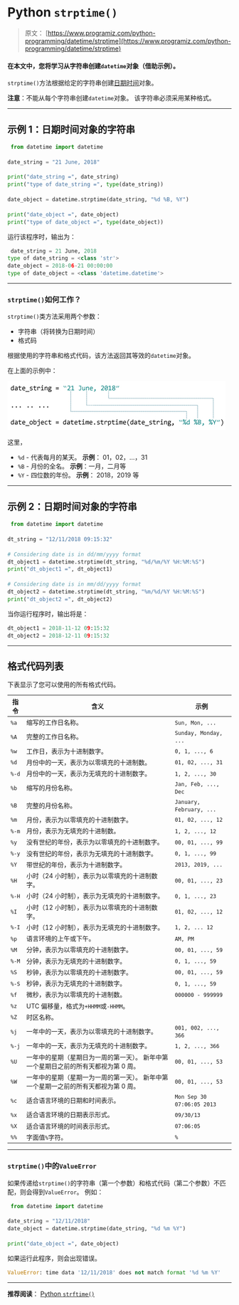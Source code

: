 # Python `strptime()`

> 原文： [https://www.programiz.com/python-programming/datetime/strptime](https://www.programiz.com/python-programming/datetime/strptime)

#### 在本文中，您将学习从字符串创建`datetime`对象（借助示例）。

`strptime()`方法根据给定的字符串创建[日期时间](/python-programming/datetime#datetime)对象。

**注意**：不能从每个字符串创建`datetime`对象。 该字符串必须采用某种格式。

* * *

## 示例 1：日期时间对象的字符串

```py
 from datetime import datetime

date_string = "21 June, 2018"

print("date_string =", date_string)
print("type of date_string =", type(date_string))

date_object = datetime.strptime(date_string, "%d %B, %Y")

print("date_object =", date_object)
print("type of date_object =", type(date_object)) 
```

运行该程序时，输出为：

```py
 date_string = 21 June, 2018
type of date_string = <class 'str'>
date_object = 2018-06-21 00:00:00
type of date_object = <class 'datetime.datetime'> 
```

* * *

### `strptime()`如何工作？

`strptime()`类方法采用两个参数：

*   字符串（将转换为日期时间）
*   格式码

根据使用的字符串和格式代码，该方法返回其等效的`datetime`对象。

在上面的示例中：

![How strptime() works in Python?](img/0115f8704c03635ff3fd4f66c222c81a.png)

这里，

*   `%d` - 代表每月的某天。 **示例**： 01，02，...，31
*   `%B` - 月份的全名。 **示例**：一月，二月等
*   `%Y` - 四位数的年份。 **示例**： 2018，2019 等

* * *

## 示例 2：日期时间对象的字符串

```py
 from datetime import datetime

dt_string = "12/11/2018 09:15:32"

# Considering date is in dd/mm/yyyy format
dt_object1 = datetime.strptime(dt_string, "%d/%m/%Y %H:%M:%S")
print("dt_object1 =", dt_object1)

# Considering date is in mm/dd/yyyy format
dt_object2 = datetime.strptime(dt_string, "%m/%d/%Y %H:%M:%S")
print("dt_object2 =", dt_object2) 
```

当你运行程序时，输出将是：

```py
dt_object1 = 2018-11-12 09:15:32
dt_object2 = 2018-12-11 09:15:32 
```

* * *

## 格式代码列表

下表显示了您可以使用的所有格式代码。

| **指令** | **含义** | **示例** |
| --- | --- | --- |
| `%a` | 缩写的工作日名称。 | `Sun, Mon, ...` |
| `%A` | 完整的工作日名称。 | `Sunday, Monday, ...` |
| `%w` | 工作日，表示为十进制数字。 | `0, 1, ..., 6` |
| `%d` | 月份中的一天，表示为以零填充的十进制数。 | `01, 02, ..., 31` |
| `%-d` | 月份中的一天，表示为无填充的十进制数字。 | `1, 2, ..., 30` |
| `%b` | 缩写的月份名称。 | `Jan, Feb, ..., Dec` |
| `%B` | 完整的月份名称。 | `January, February, ...` |
| `%m` | 月份，表示为以零填充的十进制数字。 | `01, 02, ..., 12` |
| `%-m` | 月份，表示为无填充的十进制数。 | `1, 2, ..., 12` |
| `%y` | 没有世纪的年份，表示为以零填充的十进制数字。 | `00, 01, ..., 99` |
| `%-y` | 没有世纪的年份，表示为无填充的十进制数字。 | `0, 1, ..., 99` |
| `%Y` | 带世纪的年份，表示为十进制数字。 | `2013, 2019, ...` |
| `%H` | 小时（24 小时制），表示为以零填充的十进制数字。 | `00, 01, ..., 23` |
| `%-H` | 小时（24 小时制），表示为无填充的十进制数字。 | `0, 1, ..., 23` |
| `%I` | 小时（12 小时制），表示为以零填充的十进制数字。 | `01, 02, ..., 12` |
| `%-I` | 小时（12 小时制），表示为无填充的十进制数字。 | `1, 2, ... 12` |
| `%p` | 语言环境的上午或下午。 | `AM, PM` |
| `%M` | 分钟，表示为以零填充的十进制数字。 | `00, 01, ..., 59` |
| `%-M` | 分钟，表示为无填充的十进制数字。 | `0, 1, ..., 59` |
| `%S` | 秒钟，表示为以零填充的十进制数字。 | `00, 01, ..., 59` |
| `%-S` | 秒钟，表示为无填充的十进制数字。 | `0, 1, ..., 59` |
| `%f` | 微秒，表示为以零填充的十进制数。 | `000000 - 999999` |
| `%z` | UTC 偏移量，格式为`+HHMM`或`-HHMM`。 | ` ` |
| `%Z` | 时区名称。 | ` ` |
| `%j` | 一年中的一天，表示为以零填充的十进制数字。 | `001, 002, ..., 366` |
| `%-j` | 一年中的一天，表示为无填充的十进制数字。 | `1, 2, ..., 366` |
| `%U` | 一年中的星期（星期日为一周的第一天）。 新年中第一个星期日之前的所有天都视为第 0 周。 | `00, 01, ..., 53` |
| `%W` | 一年中的星期（星期一为一周的第一天）。 新年中第一个星期一之前的所有天都视为第 0 周。 | `00, 01, ..., 53` |
| `%c` | 适合语言环境的日期和时间表示。 | `Mon Sep 30 07:06:05 2013` |
| `%x` | 适合语言环境的日期表示形式。 | `09/30/13` |
| `%X` | 适合语言环境的时间表示形式。 | `07:06:05` |
| `%%` | 字面值`%`字符。 | `%` |

* * *

### `strptime()`中的`ValueError`

如果传递给`strptime()`的字符串（第一个参数）和格式代码（第二个参数）不匹配，则会得到`ValueError`。 例如：

```py
 from datetime import datetime

date_string = "12/11/2018"
date_object = datetime.strptime(date_string, "%d %m %Y")

print("date_object =", date_object) 
```

如果运行此程序，则会出现错误。

```py
ValueError: time data '12/11/2018' does not match format '%d %m %Y' 
```

* * *

**推荐阅读**： [Python `strftime()`](/python-programming/datetime/strftime)
